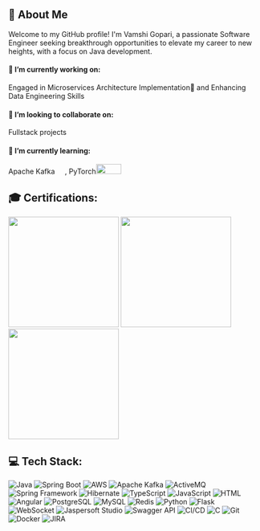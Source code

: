 ## 💫 About Me
Welcome to my GitHub profile! I'm Vamshi Gopari, a passionate Software Engineer seeking breakthrough opportunities to elevate my career to new heights, with a focus on Java development.

#### 🔭 I’m currently working on:
Engaged in Microservices Architecture Implementation🚀 and Enhancing Data Engineering Skills

#### 👯 I’m looking to collaborate on:
Fullstack projects

#### 🌱 I’m currently learning:
Apache Kafka<img src="https://icon.icepanel.io/Technology/svg/Apache-Kafka.svg" width="20px" height="13px">, PyTorch<img src="https://www.vectorlogo.zone/logos/pytorch/pytorch-ar21.svg" width="50px" height="20px">

## 🎓 Certifications:
<a href="https://www.credential.net/1c20eaa0-dfe1-45a8-bd38-4e734fadd232" target="_blank"><img src="https://github.com/vgopari/vgopari/assets/47558150/fec00c79-dcb9-4019-8704-c4c57d2826d3" width="220px" height="220px"></a>
<a href="https://www.credly.com/badges/535b7c16-0026-418c-b614-e8f00fb66201" target="_blank"><img src="https://github.com/vgopari/vgopari/assets/47558150/5689ee80-25f0-4431-8140-af50a1602151" width="220px" height="220px"></a>
<a href="https://www.credly.com/badges/21c24970-4c98-4e04-98fe-b5cca7c2b8d5" target="_blank"><img src="https://github.com/vgopari/vgopari/assets/47558150/461ecb7b-c745-4b37-a7a9-47854c060792" width="220px" height="220px"></a>




## 💻 Tech Stack:
![Java](https://img.shields.io/badge/-Java-blue?style=for-the-badge&logoColor=white&logo=openjdk) ![Spring Boot](https://img.shields.io/badge/-Spring%20Boot-6DB33F?logoColor=white&style=for-the-badge&logo=spring-boot) ![AWS](https://img.shields.io/badge/AWS-orange?style=for-the-badge&logo=amazon-aws) ![Apache Kafka](https://img.shields.io/badge/-Apache%20Kafka-black?style=for-the-badge&logo=apache-kafka) ![ActiveMQ](https://img.shields.io/badge/-ActiveMQ-c12766?style=for-the-badge&logo=activemq) ![Spring Framework](https://img.shields.io/badge/-Spring%20Framework-6DB33F?logoColor=white&style=for-the-badge&logo=spring) ![Hibernate](https://img.shields.io/badge/-Hibernate-59666C?style=for-the-badge&logo=hibernate) ![TypeScript](https://img.shields.io/badge/-TypeScript-007acc?style=for-the-badge&logoColor=white&logo=typescript) ![JavaScript](https://img.shields.io/badge/-JavaScript-323330?style=for-the-badge&logo=javascript) ![HTML](https://img.shields.io/badge/-HTML-E34F26?logoColor=white&style=for-the-badge&logo=html5) ![Angular](https://img.shields.io/badge/-Angular-c3002f?logoColor=white&style=for-the-badge&logo=angular)  ![PostgreSQL](https://img.shields.io/badge/-PostgreSQL-336791?style=for-the-badge&logoColor=white&logo=postgresql) ![MySQL](https://img.shields.io/badge/-MySQL-00758f?style=for-the-badge&logoColor=fff&logo=mysql) ![Redis](https://img.shields.io/badge/-Redis-c3002f?logoColor=white&style=for-the-badge&logo=redis)  ![Python](https://img.shields.io/badge/-Python-4584b6?style=for-the-badge&logoColor=FFDE57&logo=python) ![Flask](https://img.shields.io/badge/-Flask-000?style=for-the-badge&logo=flask) ![WebSocket](https://img.shields.io/badge/-WebSocket-4169E1?style=for-the-badge&logo=websocket) ![Jaspersoft Studio](https://img.shields.io/badge/-Jaspersoft%20Studio-blue?style=for-the-badge&logo=jaspersoft-studio) ![Swagger API](https://img.shields.io/badge/-Swagger%20API-green?logoColor=white&style=for-the-badge&logo=swagger) ![CI/CD](https://img.shields.io/badge/-CI%2FCD-007BFF?style=for-the-badge&logo=azure-pipelines) ![C](https://img.shields.io/badge/-C-5C6BC0?style=for-the-badge&logoColor=white&logo=c) ![Git](https://img.shields.io/badge/-Git-f14e32?logoColor=white&style=for-the-badge&logo=git) ![Docker](https://img.shields.io/badge/-Docker-2496ED?style=for-the-badge&logoColor=white&logo=docker) ![JIRA](https://img.shields.io/badge/-jira-darkblue?style=for-the-badge&logo=jira)




<!--
**vgopari/vgopari** is a ✨ _special_ ✨ repository because its `README.md` (this file) appears on your GitHub profile.

Here are some ideas to get you started:

- 🔭 I’m currently working on ...
- 🌱 I’m currently learning ...
- 👯 I’m looking to collaborate on ...
- 🤔 I’m looking for help with ...
- 💬 Ask me about ...
- 📫 How to reach me: ...
- 😄 Pronouns: ...
- ⚡ Fun fact: ...
-->
